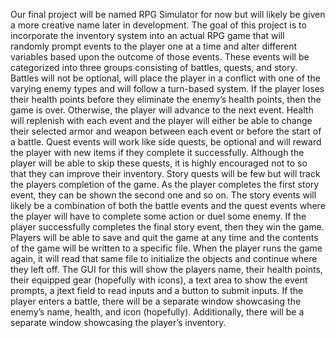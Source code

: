 Our final project will be named RPG Simulator for now but will likely be given a more creative name later in 
development. The goal of this project is to incorporate the inventory system into an actual RPG game that will 
randomly prompt events to the player one at a time and alter different variables based upon the outcome of those 
events. These events will be categorized into three groups consisting of battles, quests, and story. Battles will 
not be optional, will place the player in a conflict with one of the varying enemy types and will follow a 
turn-based system. If the player loses their health points before they eliminate the enemy’s health points, then the 
game is over. Otherwise, the player will advance to the next event. Health will replenish with each event and the 
player will either be able to change their selected armor and weapon between each event or before the start of a 
battle. Quest events will work like side quests, be optional and will reward the player with new items if they 
complete it successfully. Although the player will be able to skip these quests, it is highly encouraged not to so 
that they can improve their inventory. Story quests will be few but will track the players completion of the game. 
As the player completes the first story event, they can be shown the second one and so on. The story events will 
likely be a combination of both the battle events and the quest events where the player will have to complete some 
action or duel some enemy. If the player successfully completes the final story event, then they win the game. 
Players will be able to save and quit the game at any time and the contents of the game will be written to a 
specific file. When the player runs the game again, it will read that same file to initialize the objects and 
continue where they left off. The GUI for this will show the players name, their health points, their equipped gear 
(hopefully with icons), a text area to show the event prompts, a jtext field to read inputs and a button to submit 
inputs. If the player enters a battle, there will be a separate window showcasing the enemy’s name, health, and icon
(hopefully). Additionally, there will be a separate window showcasing the player’s inventory.